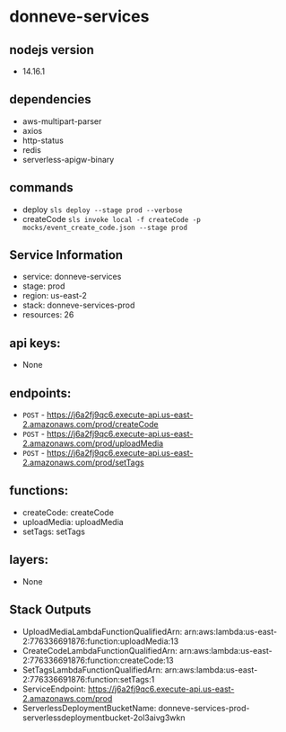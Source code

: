 # donneve-services

## nodejs version
  * 14.16.1

## dependencies
  * aws-multipart-parser
  * axios
  * http-status
  * redis
  * serverless-apigw-binary

## commands
  * deploy `sls deploy --stage prod --verbose`
  * createCode `sls invoke local -f createCode -p mocks/event_create_code.json --stage prod`

## Service Information
  * service: donneve-services
  * stage: prod
  * region: us-east-2
  * stack: donneve-services-prod
  * resources: 26
## api keys:
  * None
## endpoints:
  * `POST` - https://j6a2fj9qc6.execute-api.us-east-2.amazonaws.com/prod/createCode
  * `POST` - https://j6a2fj9qc6.execute-api.us-east-2.amazonaws.com/prod/uploadMedia
  * `POST` - https://j6a2fj9qc6.execute-api.us-east-2.amazonaws.com/prod/setTags
## functions:
  * createCode: createCode
  * uploadMedia: uploadMedia
  * setTags: setTags
## layers:
  * None

## Stack Outputs
  * UploadMediaLambdaFunctionQualifiedArn: arn:aws:lambda:us-east-2:776336691876:function:uploadMedia:13
  * CreateCodeLambdaFunctionQualifiedArn: arn:aws:lambda:us-east-2:776336691876:function:createCode:13
  * SetTagsLambdaFunctionQualifiedArn: arn:aws:lambda:us-east-2:776336691876:function:setTags:1
  * ServiceEndpoint: https://j6a2fj9qc6.execute-api.us-east-2.amazonaws.com/prod
  * ServerlessDeploymentBucketName: donneve-services-prod-serverlessdeploymentbucket-2ol3aivg3wkn